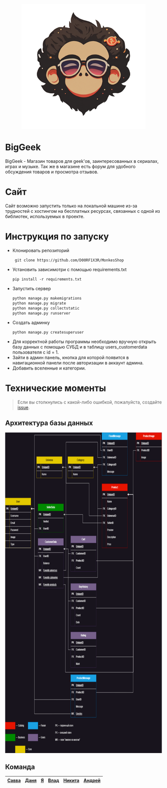 <p align="center" object-fit: cover;>
	<img width="400" height="400" src="/readme_images/logo.png">
</p>

# BigGeek
BigGeek - Магазин товаров для geek'ов, заинтересованных в сериалах, играх и музыке. Так же в магазине есть форум для удобного обсуждения товаров и просмотра отзывов.


# Сайт

Сайт возможно запустить только на локальной машине из-за трудностей с хостингом на бесплатных ресурсах, связанных с одной из библиотек, используемых в проекте.

# Инструкция по запуску

- Клонировать репозиторий
  ```
   git clone https://github.com/D00RF1X3R/MonkesShop
  ```
- Установить зависимотри с помощью requirements.txt
   ```
   pip install -r requirements.txt
  ```
 - Запустить сервер
     ```
   python manage.py makemigrations
   python manage.py migrate
   python manage.py collectstatic
   python manage.py runserver
   ```
 - Создать админку
   ```
   python manage.py createsuperuser
	```
- Для корректной работы программы необходимо вручную открыть базу данных с помощью СУБД и в таблицу users_customerdata пользователя с id = 1.
- Зайти в админ панель, кнопка для которой появится в навигационной панели после авторизации в аккаунт админа.
- Добавить вселенные и категории.
# Технические моменты

>Если вы столкнулись с какой-либо ошибкой, пожалуйста, создайте [issue](https://github.com/D00RF1X3R/MonkesShop/issues/new).

## Архитектура базы данных

<p align="center" object-fit: cover;>
	<img width="838" height="1027" src="/readme_images/database.png">
</p>


## Команда

| [Савва](https://github.com/Nytrock) | [Даня](https://github.com/Damsmh)  | [Я](https://github.com/D00RF1X3R)  | [Влад](https://github.com/ttoddo)  | [Никита](https://github.com/dotbh)  | [Андрей](https://github.com/Rabotyaga00)  |
|---|---|---|---|---|---|
